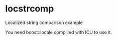 locstrcomp
==========

Localized string comparison example

You need boost::locale compilled with ICU to use it.
